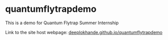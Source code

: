 # quantumflytrapdemo
This is a demo for Quantum Flytrap Summer Internship

Link to the site host webpage: [deeplokhande.github.io/quantumflytrapdemo](deeplokhande.github.io/quantumflytrapdemo)
